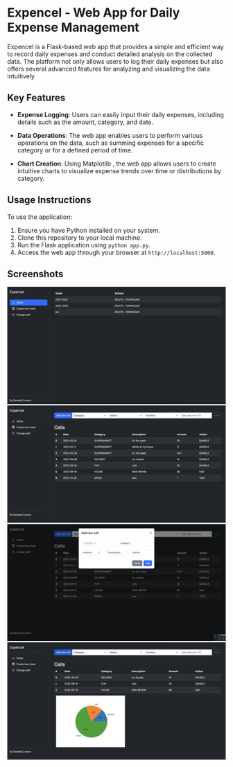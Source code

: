 # Expencel - Web App for Daily Expense Management

Expencel is a Flask-based web app that provides a simple and efficient way to record daily expenses and conduct detailed analysis on the collected data. The platform not only allows users to log their daily expenses but also offers several advanced features for analyzing and visualizing the data intuitively.

## Key Features

- **Expense Logging**: Users can easily input their daily expenses, including details such as the amount, category, and date.

- **Data Operations**: The web app enables users to perform various operations on the data, such as summing expenses for a specific category or for a defined period of time.

- **Chart Creation**: Using Matplotlib , the web app allows users to create intuitive charts to visualize expense trends over time or distributions by category.

## Usage Instructions

To use the application:

1. Ensure you have Python installed on your system.
2. Clone this repository to your local machine.
3. Run the Flask application using `python app.py`.
4. Access the web app through your browser at `http://localhost:5000`.

## Screenshots

![home](https://github.com/danielecursano/expencel/blob/main/images/home.png)
![sheet](https://github.com/danielecursano/expencel/blob/main/images/sheet.png)
![add](https://github.com/danielecursano/expencel/blob/main/images/newcell.png)
![pie_chart](https://github.com/danielecursano/expencel/blob/main/images/pie.png)
